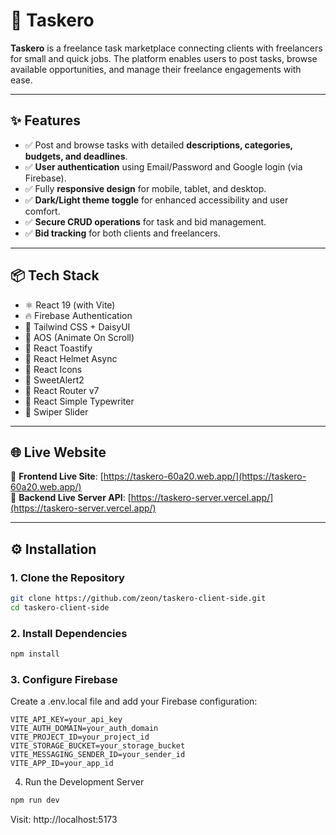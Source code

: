 # 🚀 Taskero

**Taskero** is a freelance task marketplace connecting clients with freelancers for small and quick jobs. The platform enables users to post tasks, browse available opportunities, and manage their freelance engagements with ease.

---

## ✨ Features

- ✅ Post and browse tasks with detailed **descriptions, categories, budgets, and deadlines**.
- ✅ **User authentication** using Email/Password and Google login (via Firebase).
- ✅ Fully **responsive design** for mobile, tablet, and desktop.
- ✅ **Dark/Light theme toggle** for enhanced accessibility and user comfort.
- ✅ **Secure CRUD operations** for task and bid management.
- ✅ **Bid tracking** for both clients and freelancers.

---

## 📦 Tech Stack

- ⚛️ React 19 (with Vite)
- 🔥 Firebase Authentication
- 🎨 Tailwind CSS + DaisyUI
- 🚀 AOS (Animate On Scroll)
- 🍞 React Toastify
- 🧠 React Helmet Async
- 🎯 React Icons
- 🧠 SweetAlert2
- 🧭 React Router v7
- 💬 React Simple Typewriter
- 🎡 Swiper Slider

---

## 🌐 Live Website

🔗 **Frontend Live Site**: [https://taskero-60a20.web.app/](https://taskero-60a20.web.app/)  
🔗 **Backend Live Server API**: [https://taskero-server.vercel.app/](https://taskero-server.vercel.app/)

---

## ⚙️ Installation

### 1. Clone the Repository
```bash
git clone https://github.com/zeon/taskero-client-side.git
cd taskero-client-side
```

### 2. Install Dependencies
```bash
npm install
```

### 3. Configure Firebase
Create a .env.local file and add your Firebase configuration:
```env
VITE_API_KEY=your_api_key
VITE_AUTH_DOMAIN=your_auth_domain
VITE_PROJECT_ID=your_project_id
VITE_STORAGE_BUCKET=your_storage_bucket
VITE_MESSAGING_SENDER_ID=your_sender_id
VITE_APP_ID=your_app_id
```

4. Run the Development Server
```bash
npm run dev
```
Visit: http://localhost:5173
